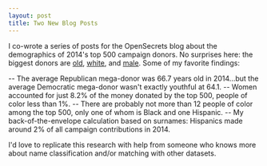 ```yaml
---
layout: post
title: Two New Blog Posts
---
```


I co-wrote a series of posts for the OpenSecrets blog about the demographics of 2014's
top 500 campaign donors. No surprises here: the biggest donors are 
[old](http://www.opensecrets.org/news/2015/06/donor-demographics-old-white-guys-edition-part-i/),
[white](http://www.opensecrets.org/news/2015/06/donor-demographics-old-white-guys-edition-part-iii/),
and [male](http://www.opensecrets.org/news/2015/06/donor-demographics-old-white-guys-edition-part-ii/).
Some of my favorite findings:

-- The average Republican mega-donor was 66.7 years old in 2014...but the average Democratic
mega-donor wasn't exactly youthful at 64.1.
-- Women accounted for just 8.2% of the money donated by the top 500, people of color less
than 1%.
-- There are probably not more than 12 people of color among the top 500, only one of whom
is Black and one Hispanic.
-- My back-of-the-envelope calculation based on surnames: Hispanics made around 2% of all
campaign contributions in 2014.

I'd love to replicate this research with help from someone who knows more about name classification
and/or matching with other datasets.
